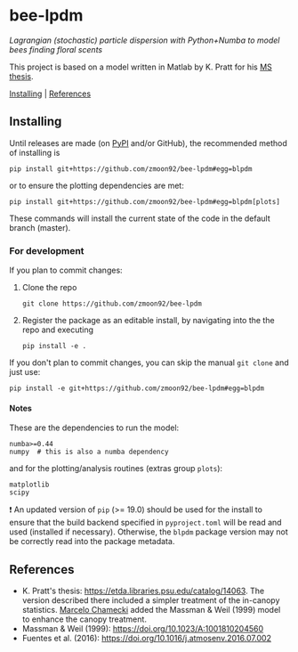 # bee-lpdm

*Lagrangian (stochastic) particle dispersion with Python+Numba to model bees finding floral scents*

This project is based on a model written in Matlab by K. Pratt for his [MS thesis](https://etda.libraries.psu.edu/catalog/14063).

[Installing](#installing) | [References](#references)


## Installing

Until releases are made (on [PyPI](https://pypi.org/) and/or GitHub), the recommended method of installing is 
```
pip install git+https://github.com/zmoon92/bee-lpdm#egg=blpdm
```
or to ensure the plotting dependencies are met:
```
pip install git+https://github.com/zmoon92/bee-lpdm#egg=blpdm[plots]
```
These commands will install the current state of the code in the default branch (master).


### For development

If you plan to commit changes:
1. Clone the repo
   ```
   git clone https://github.com/zmoon92/bee-lpdm
   ```
2. Register the package as an editable install, by navigating into the the repo and executing
   ```
   pip install -e .
   ```

If you don't plan to commit changes, you can skip the manual `git clone` and just use:
```
pip install -e git+https://github.com/zmoon92/bee-lpdm#egg=blpdm
```

#### Notes

These are the dependencies to run the model:
```
numba>=0.44
numpy  # this is also a numba dependency
```
and for the plotting/analysis routines (extras group `plots`):
```
matplotlib
scipy
```

:exclamation: An updated version of `pip` (>= 19.0) should be used for the install to ensure that the build backend specified in `pyproject.toml` will be read and used (installed if necessary). Otherwise, the `blpdm` package version may not be correctly read into the package metadata.


## References

* K. Pratt's thesis: <https://etda.libraries.psu.edu/catalog/14063>. The version described there included a simpler treatment of the in-canopy statistics. [Marcelo Chamecki](http://people.atmos.ucla.edu/mchamecki/index.htm) added the Massman & Weil (1999) model to enhance the canopy treatment. 
* Massman & Weil (1999): <https://doi.org/10.1023/A:1001810204560>
* Fuentes et al. (2016): <https://doi.org/10.1016/j.atmosenv.2016.07.002>
